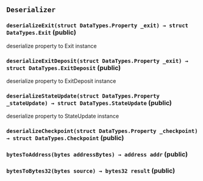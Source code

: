 ## `Deserializer`






### `deserializeExit(struct DataTypes.Property _exit) → struct DataTypes.Exit` (public)



deserialize property to Exit instance

### `deserializeExitDeposit(struct DataTypes.Property _exit) → struct DataTypes.ExitDeposit` (public)



deserialize property to ExitDeposit instance

### `deserializeStateUpdate(struct DataTypes.Property _stateUpdate) → struct DataTypes.StateUpdate` (public)



deserialize property to StateUpdate instance

### `deserializeCheckpoint(struct DataTypes.Property _checkpoint) → struct DataTypes.Checkpoint` (public)





### `bytesToAddress(bytes addressBytes) → address addr` (public)





### `bytesToBytes32(bytes source) → bytes32 result` (public)






